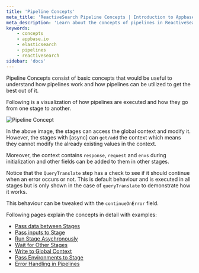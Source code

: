 ```yaml
---
title: 'Pipeline Concepts'
meta_title: 'ReactiveSearch Pipeline Concepts | Introduction to Appbase.io'
meta_description: 'Learn about the concepts of pipelines in ReactiveSearch and how to utilize them while creating a pipeline'
keywords:
    - concepts
    - appbase.io
    - elasticsearch
    - pipelines
    - reactivesearch
sidebar: 'docs'
---
```


Pipeline Concepts consist of basic concepts that would be useful to understand how pipelines work and how pipelines can be utilized to get the best out of it.

Following is a visualization of how pipelines are executed and how they go from one stage to another.

![Pipeline Concept](/images/concepts/pipeline_concept.png "Pipeline Execution Visualized")

In the above image, the stages can access the global context and modify it. However, the stages with [async] can `get/add` the context which means they cannot modify the already existing values in the context.

Moreover, the context contains `response`, `request` and `envs` during initialization and other fields can be added to them in other stages.

Notice that the `QueryTranslate` step has a check to see if it should continue when an error occurs or not. This is default behaviour and is executed in all stages but is only shown in the case of `queryTranslate` to demonstrate how it works.

This behaviour can be tweaked with the `continueOnError` field.

Following pages explain the concepts in detail with examples:

- [Pass data between Stages](pass-data-between-stages)
- [Pass inputs to Stage](pass-inputs-to-stage)
- [Run Stage Asychronously](run-stage-async)
- [Wait for Other Stages](wait-for-other-stage)
- [Write to Global Context](write-to-global-context)
- [Pass Environments to Stage](envs-for-stage)
- [Error Handling in Pipelines](error-handling)
